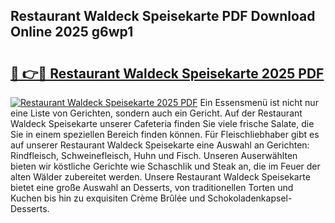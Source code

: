 ## Restaurant Waldeck Speisekarte PDF Download Online 2025 g6wp1

# <h2><a href="http://gcbctqc.nevu.top/?p=Restaurant+Waldeck+Speisekarte">🔗 👉🔴 Restaurant Waldeck Speisekarte 2025 PDF</a></h2>

[![Restaurant Waldeck Speisekarte 2025 PDF](https://i.imgur.com/dBaPXMq.png)](http://gcbctqc.nevu.top/?p=Restaurant+Waldeck+Speisekarte)
Ein Essensmenü ist nicht nur eine Liste von Gerichten, sondern auch ein Gericht. Auf der Restaurant Waldeck Speisekarte unserer Cafeteria finden Sie viele frische Salate, die Sie in einem speziellen Bereich finden können. Für Fleischliebhaber gibt es auf unserer Restaurant Waldeck Speisekarte eine Auswahl an Gerichten: Rindfleisch, Schweinefleisch, Huhn und Fisch. Unseren Auserwählten bieten wir köstliche Gerichte wie Schaschlik und Steak an, die im Feuer der alten Wälder zubereitet werden. Unsere Restaurant Waldeck Speisekarte bietet eine große Auswahl an Desserts, von traditionellen Torten und Kuchen bis hin zu exquisiten Crème Brûlée und Schokoladenkapsel-Desserts.
